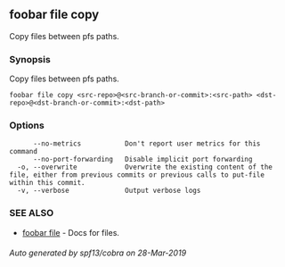 ## foobar file copy

Copy files between pfs paths.

### Synopsis


Copy files between pfs paths.

```
foobar file copy <src-repo>@<src-branch-or-commit>:<src-path> <dst-repo>@<dst-branch-or-commit>:<dst-path>
```

### Options

```
      --no-metrics           Don't report user metrics for this command
      --no-port-forwarding   Disable implicit port forwarding
  -o, --overwrite            Overwrite the existing content of the file, either from previous commits or previous calls to put-file within this commit.
  -v, --verbose              Output verbose logs
```

### SEE ALSO
* [foobar file](foobar_file.md)	 - Docs for files.

###### Auto generated by spf13/cobra on 28-Mar-2019
